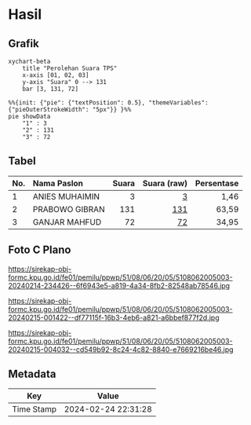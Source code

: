 # Hasil

## Grafik

```mermaid
xychart-beta
    title "Perolehan Suara TPS"
    x-axis [01, 02, 03]
    y-axis "Suara" 0 --> 131
    bar [3, 131, 72]
```

```mermaid
%%{init: {"pie": {"textPosition": 0.5}, "themeVariables": {"pieOuterStrokeWidth": "5px"}} }%%
pie showData
    "1" : 3
    "2" : 131
    "3" : 72
```

## Tabel

| No. | Nama Paslon    | Suara | Suara (raw) | Persentase |
|:--- |:-------------- | -----:| -----------:| ----------:|
| 1   | ANIES MUHAIMIN | 3     | [3][p-1]    | 1,46       |
| 2   | PRABOWO GIBRAN | 131   | [131][p-2]  | 63,59      |
| 3   | GANJAR MAHFUD  | 72    | [72][p-3]   | 34,95      |


[p-1]: https://github.com/gigit-pemilu/pemilu-2024-51-bali/blob/main/pilpres/hitung-suara/sub/51-bali/sub/08-buleleng/sub/06-buleleng/sub/2005-baktiseraga/sub/003-tps/sub/paslon-1.txt
[p-2]: https://github.com/gigit-pemilu/pemilu-2024-51-bali/blob/main/pilpres/hitung-suara/sub/51-bali/sub/08-buleleng/sub/06-buleleng/sub/2005-baktiseraga/sub/003-tps/sub/paslon-2.txt
[p-3]: https://github.com/gigit-pemilu/pemilu-2024-51-bali/blob/main/pilpres/hitung-suara/sub/51-bali/sub/08-buleleng/sub/06-buleleng/sub/2005-baktiseraga/sub/003-tps/sub/paslon-3.txt

## Foto C Plano

https://sirekap-obj-formc.kpu.go.id/fe01/pemilu/ppwp/51/08/06/20/05/5108062005003-20240214-234426--6f6943e5-a819-4a34-8fb2-82548ab78546.jpg

https://sirekap-obj-formc.kpu.go.id/fe01/pemilu/ppwp/51/08/06/20/05/5108062005003-20240215-001422--df77115f-16b3-4eb6-a821-a6bbef877f2d.jpg

https://sirekap-obj-formc.kpu.go.id/fe01/pemilu/ppwp/51/08/06/20/05/5108062005003-20240215-004032--cd549b92-8c24-4c82-8840-e7669216be46.jpg


## Metadata

| Key        | Value               |
| ---------- | ------------------- |
| Time Stamp | 2024-02-24 22:31:28 |



